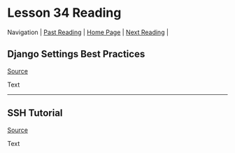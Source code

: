 # Lesson 34 Reading

Navigation | [Past Reading](../Read-33/README.md) | [Home Page](../README.md) | [Next Reading](../Read-35/README.md) |

## Django Settings Best Practices

[Source](https://jwt.io/introduction/)

Text

---

## SSH Tutorial

[Source](https://simpleisbetterthancomplex.com/tutorial/2018/12/19/how-to-use-jwt-authentication-with-django-rest-framework.html)

Text

